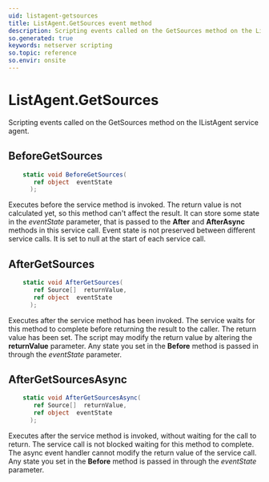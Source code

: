 ```yaml
---
uid: listagent-getsources
title: ListAgent.GetSources event method
description: Scripting events called on the GetSources method on the ListAgent service agent.
so.generated: true
keywords: netserver scripting
so.topic: reference
so.envir: onsite
---
```

# ListAgent.GetSources

Scripting events called on the <see cref='M:IListAgent.GetSources'>GetSources</see> method on the <see cref='IListAgent'>IListAgent</see>  service agent.

## BeforeGetSources
```cs
    static void BeforeGetSources(
       ref object  eventState
      );
```
Executes before the service method is invoked.
The return value is not calculated yet, so this method can't affect the result.
It can store some state in the *eventState* parameter, that is passed to the **After** and **AfterAsync** methods in this service call.
Event state is not preserved between different service calls. It is set to null at the start of each service call.
## AfterGetSources
```cs
    static void AfterGetSources(
       ref Source[]  returnValue,
       ref object  eventState
      );
```
Executes after the service method has been invoked. The service waits for this method to complete before returning the result to the caller.
The return value has been set. The script may modify the return value by altering the **returnValue** parameter.
Any state you set in the **Before** method is passed in through the *eventState* parameter.
## AfterGetSourcesAsync
```cs
    static void AfterGetSourcesAsync(
       ref Source[]  returnValue,
       ref object  eventState
      );
```
Executes after the service method is invoked, without waiting for the call to return.
The service call is not blocked waiting for this method to complete.
The async event handler cannot modify the return value of the service call.
Any state you set in the **Before** method is passed in through the *eventState* parameter.

